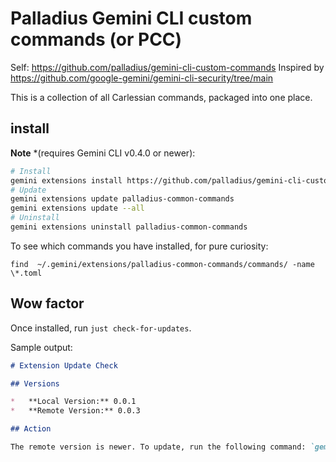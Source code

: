 # Palladius Gemini CLI custom commands (or PCC)

Self: https://github.com/palladius/gemini-cli-custom-commands
Inspired by https://github.com/google-gemini/gemini-cli-security/tree/main

This is a collection of all Carlessian commands, packaged into one place.

## install

**Note** *(requires Gemini CLI v0.4.0 or newer):

```bash
# Install
gemini extensions install https://github.com/palladius/gemini-cli-custom-commands
# Update
gemini extensions update palladius-common-commands
gemini extensions update --all
# Uninstall
gemini extensions uninstall palladius-common-commands
```

To see which commands you have installed, for pure curiosity:

`find  ~/.gemini/extensions/palladius-common-commands/commands/ -name \*.toml`

## Wow factor

Once installed, run `just check-for-updates`.

Sample output:

```markdown
# Extension Update Check

## Versions

*   **Local Version:** 0.0.1
*   **Remote Version:** 0.0.3

## Action

The remote version is newer. To update, run the following command: `gemini extensions update palladius-common-commands`

```
